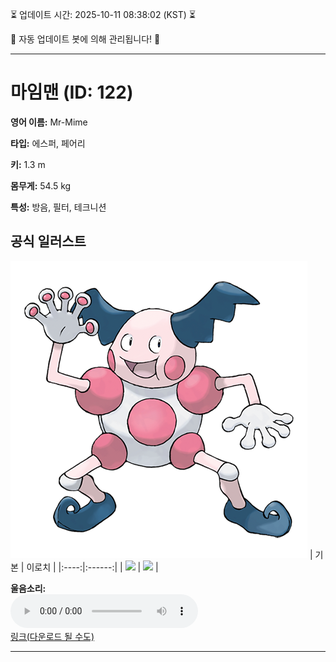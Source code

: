 
⏳ 업데이트 시간: 2025-10-11 08:38:02 (KST) ⏳

🤖 자동 업데이트 봇에 의해 관리됩니다! 🤖

---

# 마임맨 (ID: 122)
**영어 이름:** Mr-Mime

**타입:** 에스퍼, 페어리

**키:** 1.3 m

**몸무게:** 54.5 kg

**특성:** 방음, 필터, 테크니션

## 공식 일러스트
![](https://raw.githubusercontent.com/PokeAPI/sprites/master/sprites/pokemon/other/official-artwork/122.png)
| 기본 | 이로치 |
|:----:|:------:|
| <img src="https://raw.githubusercontent.com/PokeAPI/sprites/master/sprites/pokemon/122.png" width="200"> | <img src="https://raw.githubusercontent.com/PokeAPI/sprites/master/sprites/pokemon/shiny/122.png" width="200"> |

**울음소리:**<br><audio controls src="https://raw.githubusercontent.com/PokeAPI/cries/main/cries/pokemon/latest/122.ogg"></audio><br> [링크(다운로드 될 수도)](https://raw.githubusercontent.com/PokeAPI/cries/main/cries/pokemon/latest/122.ogg)


---
